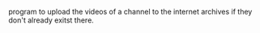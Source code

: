 program to upload the videos of a channel to the internet archives if they don't already exitst there.
